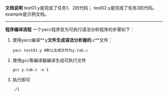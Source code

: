 **文档说明**
test01.y是完成了任务1、2的代码；
test02.y是完成了任务3的代码。
example是示例文档。
***
**程序编译流程**
一个yacc程序变为可执行语法分析程序的步骤如下：

1. 使用yacc编译**.y**文件生成语法分析器的**.c**文件：

   ```shell
   yacc test01.y #默认生成文件为y.tab.c
   ```

2. 使用gcc等编译器编译生成可执行文件

   ```shell
   gcc y.tab.c -o 1
   ```

3. 执行即可
   ```shell
   ./1
   ```
